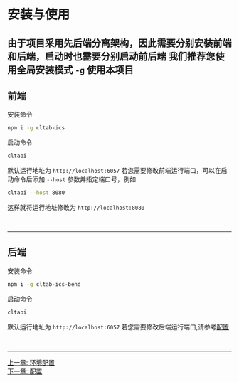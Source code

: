 # 安装与使用

由于项目采用先后端分离架构，因此需要分别安装前端和后端，启动时也需要分别启动前后端
我们推荐您使用全局安装模式 `-g` 使用本项目
---

## 前端

安装命令
```bash
npm i -g cltab-ics
```

启动命令
```bash
cltabi
```

默认运行地址为 `http://localhost:6057`
若您需要修改前端运行端口，可以在启动命令后添加 `--host` 参数并指定端口号，例如
```bash
cltabi --host 8080
```
这样就将运行地址修改为 `http://localhost:8080` 

<br>

---

## 后端

安装命令
```bash
npm i -g cltab-ics-bend
```

启动命令
```bash
cltabi
```

默认运行地址为 `http://localhost:6057`
若您需要修改后端运行端口,请参考[配置](/config)

<br>

---

[上一章: 环境配置](/env)<br>
[下一章: 配置](/config)
